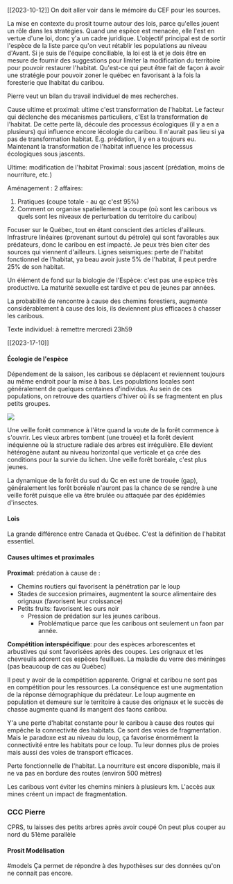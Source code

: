 [[2023-10-12]]
On doit aller voir dans le mémoire du CEF pour les sources.

La mise en contexte du prosit tourne autour des lois, parce qu'elles jouent un rôle dans les stratégies. Quand une espèce est menacée, elle l'est en vertue d'une loi, donc y'a un cadre juridique. L'objectif principal est de sortir l'espèce de la liste parce qu'on veut rétablir les populations au niveau d'Avant.
Si je suis de l'équipe conciliable, la loi est là et je dois être en mesure de fournir des suggestions pour limiter la modification du territoire pour pouvoir restaurer l'habitat. Qu'est-ce qui peut être fait de façon à avoir une stratégie pour pouvoir zoner le québec en favorisant à la fois la foresterie que lhabitat du caribou.

Pierre veut un bilan du travail individuel de mes recherches.

Cause ultime et proximal: ultime c'est transformation de l'habitat. Le facteur qui déclenche des mécanismes particuliers, c'Est la transformation de l'habitat. De cette perte là, découle des processus écologiques (il y a en a plusieurs) qui influence encore lécologie du caribou. Il n'aurait pas lieu si ya pas de transformation habitat. E.g. prédation, il y en a toujours eu. Maintenant la transformation de l'habitat influence les processus écologiques sous jascents. 

Ultime: modification de l'habitat
Proximal: sous jascent (prédation, moins de nourriture, etc.)

Aménagement : 2 affaires:
1. Pratiques (coupe totale - au qc c'est 95%)
2. Comment on organise spatiellement la coupe (où sont les caribous vs quels sont les niveaux de perturbation du territoire du caribou)

Focuser sur le Québec,  tout en étant conscient des articles d'ailleurs. Infrastrure linéaires (provenant surtout du pétrole) qui sont favorables aux prédateurs, donc le caribou en est impacté. Je peux très bien citer des sources qui viennent d'ailleurs. Lignes seismiques: perte de l'habitat fonctionnel de l'habitat, ya beau avoir juste 5% de l'habitat, il peut perdre 25% de son habitat.

Un élément de fond sur la biologie de l'Espèce: c'est pas une espèce très productive. La maturité sexuelle est tardive et peu de jeunes par années. 

La probabilité de rencontre à cause des chemins forestiers, augmente considérablement à cause des lois, ils deviennent plus efficaces à chasser les caribous. 

Texte individuel: à remettre mercredi 23h59

[[2023-17-10]]
#### Écologie de l'espèce
Dépendement de la saison, les caribous se déplacent et reviennent toujours au même endroit pour la mise à bas. 
Les populations locales sont généralement de quelques centaines d'individus. Au sein de ces populations, on retrouve des quartiers d'hiver où ils se fragmentent en plus petits groupes. 

**![](https://lh7-us.googleusercontent.com/pmUnis5sNHhq-iM9qp1wuPXDC3HRIhGLk16Vqsi7pzIIfsGR4gAT-iVQVYOhtoebwpxh2FQS8YqjH7dLy55MqYe3cv244U44UYRnHpAdF_KWht0TAJiEkGjiaSgtfRigWVesJmf38G0TktDe2zIUGig)**

Une veille forêt commence à l'être quand la voute de la forêt commence à s'ouvrir. Les vieux arbres tombent (une trouée) et la forêt devient inéquienne où la structure radiale des arbres est irrégulière. Elle devient hétérogène autant au niveau horizontal que verticale et ça crée des conditions pour la survie du lichen. Une veille forêt boréale, c'est plus jeunes. 

La dynamique de la forêt du sud du Qc en est une de trouée (gap), généralement les forêt boréale n'auront pas la chance de se rendre à une veille forêt puisque elle va être brulée ou attaquée par des épidémies d'insectes. 

#### Lois
La grande différence entre Canada et Québec. C'est la définition de l'habitat essentiel.

#### Causes ultimes et proximales 
**Proximal**: prédation à cause de :
- Chemins routiers qui favorisent la pénétration par le loup
- Stades de succesion primaires, augmentent la source alimentaire des orignaux (favorisent leur croissance)
- Petits fruits: favorisent les ours noir 
	- Pression de prédation sur les jeunes caribous. 
		- Problématique parce que les caribous ont seulement un faon par année. 

**Compétition interspécifique**: pour des espèces arborescentes et arbustives qui sont favorisées après des coupes. Les orignaux et les chevreuils adorent ces espèces feuillues.
La maladie du verre des méninges (pas beaucoup de cas au Québec)

Il peut y avoir de la compétition apparente. Orignal et caribou ne sont pas en compétition pour les ressources. La conséquence est une augmentation de la réponse démographique du prédateur. Le loup augmente en population et demeure sur le territoire à cause des orignaux et le succès de chasse augmente quand ils mangent des faons caribou. 

Y'a une perte d'habitat constante pour le caribou à cause des routes qui empêche la connectivité des habitats. Ce sont des voies de fragmentation. Mais le paradoxe est au niveau du loup, ça favorise énormément la connectivité entre les habitats pour ce loup. Tu leur donnes plus de proies mais aussi des voies de transport efficaces.

Perte fonctionnelle de l'habitat. La nourriture est encore disponible, mais il ne va pas en bordure des routes (environ 500 mètres)

Les caribous vont éviter les chemins miniers à plusieurs km. L'accès aux mines créent un impact de fragmentation. 

### CCC Pierre
CPRS, tu laisses des petits arbres après avoir coupé
On peut plus couper au nord du 51ème parallèle

#### Prosit Modélisation 
#models 
Ça permet de répondre à des hypothèses sur des données qu'on ne connait pas encore. 
